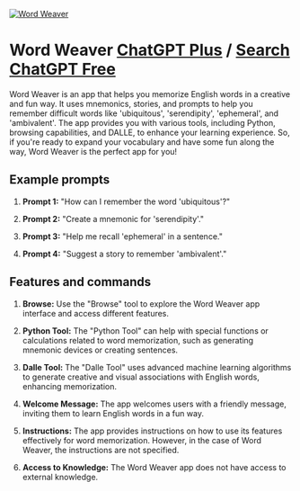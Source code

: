 
[![Word Weaver](https://files.oaiusercontent.com/file-JxbNeZ6V5rfdsOcyKVn6OBjN?se=2123-10-17T17%3A48%3A34Z&sp=r&sv=2021-08-06&sr=b&rscc=max-age%3D31536000%2C%20immutable&rscd=attachment%3B%20filename%3D369b9472-0a3a-43b3-8757-bc424e757730.png&sig=uG1ckXjjJ6zR4xv3o3r0vgYmJqkDFgat8yTujNAF6Ho%3D)](https://chat.openai.com/g/g-C3QYxz4iA-word-weaver)

# Word Weaver [ChatGPT Plus](https://chat.openai.com/g/g-C3QYxz4iA-word-weaver) / [Search ChatGPT Free](https://gptcall.net/index.html#/?search=Word%20Weaver)

Word Weaver is an app that helps you memorize English words in a creative and fun way. It uses mnemonics, stories, and prompts to help you remember difficult words like 'ubiquitous', 'serendipity', 'ephemeral', and 'ambivalent'. The app provides you with various tools, including Python, browsing capabilities, and DALLE, to enhance your learning experience. So, if you're ready to expand your vocabulary and have some fun along the way, Word Weaver is the perfect app for you!

## Example prompts

1. **Prompt 1:** "How can I remember the word 'ubiquitous'?"

2. **Prompt 2:** "Create a mnemonic for 'serendipity'."

3. **Prompt 3:** "Help me recall 'ephemeral' in a sentence."

4. **Prompt 4:** "Suggest a story to remember 'ambivalent'."

## Features and commands

1. **Browse:** Use the "Browse" tool to explore the Word Weaver app interface and access different features.

2. **Python Tool:** The "Python Tool" can help with special functions or calculations related to word memorization, such as generating mnemonic devices or creating sentences.

3. **Dalle Tool:** The "Dalle Tool" uses advanced machine learning algorithms to generate creative and visual associations with English words, enhancing memorization.

4. **Welcome Message:** The app welcomes users with a friendly message, inviting them to learn English words in a fun way.

5. **Instructions:** The app provides instructions on how to use its features effectively for word memorization. However, in the case of Word Weaver, the instructions are not specified.

6. **Access to Knowledge:** The Word Weaver app does not have access to external knowledge.


